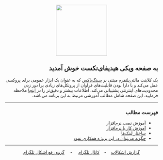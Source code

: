 
<div align=center markdown="1">

<p align="center"><img src="https://github.com/hiddify/hiddify-next/blob/main/assets/images/logo.svg" width="168"/></p>

</div>

<div dir=rtl>

## به صفحه ویکی هیدیفای‌نکست خوش آمدید
یک کلاینت مالتی‌پلتفرم مبتنی بر [سینگ‌باکس](https://github.com/SagerNet/sing-box) که به عنوان یک ابزار عمومی برای پروکسی عمل می‌کند و با دارا بودن قابلیت‌های فراوان از پروتکل‌های زیادی برا دور زدن محدودیت‌های اینترنتی پشتیبانی می‌کند. اطلاعات بیشتر و دقیق‌تر را در [اینجا](https://github.com/hiddify/hiddify-next/blob/main/README_fa.md) ملاحظه فرمایید. این صفحه شامل مطالب آموزشی مرتبط به این برنامه می‌باشد.


***
### فهرست مطالب
- [آموزش نصب نرم‌افزار](https://github.com/hiddify/hiddify-next/wiki/%D8%A2%D9%85%D9%88%D8%B2%D8%B4-%D9%86%D8%B5%D8%A8-%D9%86%D8%B1%D9%85%E2%80%8C%D8%A7%D9%81%D8%B2%D8%A7%D8%B1-%D9%87%DB%8C%D8%AF%DB%8C%D9%81%D8%A7%DB%8C%E2%80%8C%D9%86%DA%A9%D8%B3%D8%AA)
- [آموزش کار با نرم‌افزار](https://github.com/hiddify/hiddify-next/wiki/%D8%A2%D9%85%D9%88%D8%B2%D8%B4-%DA%A9%D8%A7%D8%B1-%D8%A8%D8%A7-%D9%86%D8%B1%D9%85%E2%80%8C%D8%A7%D9%81%D8%B2%D8%A7%D8%B1-%D9%87%DB%8C%D8%AF%DB%8C%D9%81%D8%A7%DB%8C%E2%80%8C%D9%86%DA%A9%D8%B3%D8%AA)
- [ساختار لینک‌ها](https://github.com/hiddify/hiddify-next/wiki/URL-Scheme)
- [چگونه می‌توان در این پروژه همکاری نمود](https://github.com/hiddify/hiddify-next/wiki/%DA%86%DA%AF%D9%88%D9%86%D9%87-%D9%85%DB%8C%E2%80%8C%D8%AA%D9%88%D8%A7%D9%86-%D8%AF%D8%B1-%D8%A7%DB%8C%D9%86-%D9%BE%D8%B1%D9%88%DA%98%D9%87-%D9%87%D9%85%DA%A9%D8%A7%D8%B1%DB%8C-%D9%86%D9%85%D9%88%D8%AF)




***
<div align=center>

[گزارش اشکالات](https://github.com/hiddify/Hiddify-Manager/issues)&nbsp;&nbsp;&nbsp;&nbsp;-&nbsp;&nbsp;&nbsp;&nbsp;[کانال تلگرام](https://t.me/hiddify) &nbsp;&nbsp;&nbsp;&nbsp;-&nbsp;&nbsp;&nbsp;&nbsp;
[گروه رفع اشکال تلگرام](https://t.me/hiddify_board)

</div>